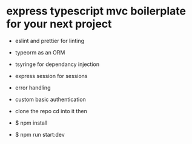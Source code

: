 # express typescript mvc boilerplate for your next project

- eslint and prettier for linting
- typeorm as an ORM
- tsyringe for dependancy injection
- express session for sessions
- error handling
- custom basic authentication

- clone the repo cd into it then
- $ npm install
- $ npm run start:dev
